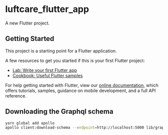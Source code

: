 # luftcare_flutter_app

A new Flutter project.

## Getting Started

This project is a starting point for a Flutter application.

A few resources to get you started if this is your first Flutter project:

-   [Lab: Write your first Flutter app](https://flutter.dev/docs/get-started/codelab)
-   [Cookbook: Useful Flutter samples](https://flutter.dev/docs/cookbook)

For help getting started with Flutter, view our [online documentation](https://flutter.dev/docs), which offers tutorials, samples, guidance on mobile
development, and a full API reference.

## Downloading the Graphql schema

```bash
yarn global add apollo
apollo client:download-schema --endpoint=http://localhost:5000 lib/graphql/schema.graphql
```
